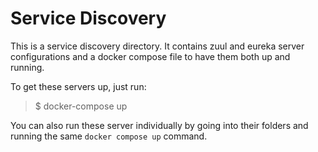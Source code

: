 # Service Discovery

This is a service discovery directory. It contains zuul and eureka server configurations and a docker compose file to have them both up and running.

To get these servers up, just run:
> $ docker-compose up

You can also run these server individually by going into their folders and running the same `docker compose up` command.
